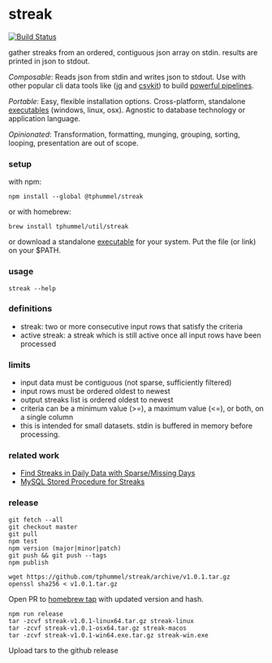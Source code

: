 # streak

[![Build Status](https://travis-ci.org/tphummel/streak.svg?branch=master)](https://travis-ci.org/tphummel/streak)

gather streaks from an ordered, contiguous json array on stdin. results are printed in json to stdout.

*Composable*: Reads json from stdin and writes json to stdout. Use with other popular cli data tools like ([jq](https://stedolan.github.io/jq/) and [csvkit](https://csvkit.readthedocs.io/en/1.0.2/)) to build [powerful pipelines](https://gist.github.com/tphummel/0045124009192f59dcd4c90df7f9eec6).

*Portable*: Easy, flexible installation options. Cross-platform, standalone [executables](https://github.com/tphummel/streak/releases/latest) (windows, linux, osx). Agnostic to database technology or application language.

*Opinionated*: Transformation, formatting, munging, grouping, sorting, looping, presentation are out of scope.

### setup

with npm:
```
npm install --global @tphummel/streak
```

or with homebrew:

```
brew install tphummel/util/streak
```

or download a standalone [executable](https://github.com/tphummel/streak/releases/latest) for your system. Put the file (or link) on your $PATH.

### usage

```
streak --help
```

### definitions
- streak: two or more consecutive input rows that satisfy the criteria
- active streak: a streak which is still active once all input rows have been processed

### limits
- input data must be contiguous (not sparse, sufficiently filtered)
- input rows must be ordered oldest to newest
- output streaks list is ordered oldest to newest
- criteria can be a minimum value (>=), a maximum value (<=), or both, on a single column
- this is intended for small datasets. stdin is buffered in memory before processing.

### related work
- [Find Streaks in Daily Data with Sparse/Missing Days](https://gist.github.com/tphummel/0045124009192f59dcd4c90df7f9eec6)
- [MySQL Stored Procedure for Streaks](https://github.com/tphummel/tetris-report/blob/master/PyTom/Data/procs/player_perf_streaks.sql)

### release

```
git fetch --all
git checkout master
git pull
npm test
npm version (major|minor|patch)
git push && git push --tags
npm publish

wget https://github.com/tphummel/streak/archive/v1.0.1.tar.gz
openssl sha256 < v1.0.1.tar.gz
```

Open PR to [homebrew tap](https://github.com/tphummel/homebrew-util) with updated version and hash.

```
npm run release
tar -zcvf streak-v1.0.1-linux64.tar.gz streak-linux
tar -zcvf streak-v1.0.1-osx64.tar.gz streak-macos
tar -zcvf streak-v1.0.1-win64.exe.tar.gz streak-win.exe
```

Upload tars to the github release
